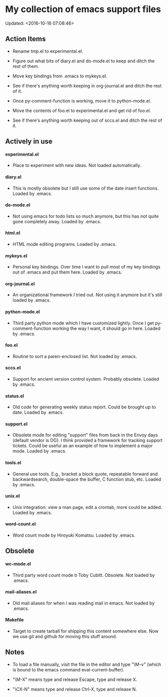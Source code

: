 # My collection of emacs support files
Updated: <2016-10-16 07:08:46>

## Action Items

  * Rename tmp.el to experimental.el.

  * Figure out what bits of diary.el and do-mode.el to keep and ditch
    the rest of them.

  * Move key bindings from .emacs to mykeys.el.

  * See if there's anything worth keeping in org-journal.el and ditch
    the rest of it.

  * Once py-comment-function is working, move it to python-mode.el.

  * Move the contents of foo.el to experimental.el and get rid of foo.el.

  * See if there's anything worth keeping out of sccs.el and ditch the
    rest of it.

## Actively in use

#### experimental.el

  * Place to experiment with new ideas. Not loaded automatically.

#### diary.el

  * This is mostly obsolete but I still use some of the date insert
    functions. Loaded by .emacs.

#### do-mode.el

  * Not using emacs for todo lists so much anymore, but this has not quite gone 
    completely away. Loaded by .emacs.

#### html.el

  * HTML mode editing programs. Loaded by .emacs.

#### mykeys.el

  * Personal key bindings. Over time I want to pull most of
    my key bindings out of .emacs and put them here. Loaded by .emacs.

#### org-journal.el

  * An organizational framework I tried out. Not using it anymore
    but it's still loaded by .emacs.

#### python-mode.el

  * Third party python mode which I have customized lightly. Once I
    get py-comment-function working the way I want, it should go in
    here. Loaded by .emacs.

#### foo.el

  * Routine to sort a paren-enclosed list. Not loaded by .emacs.

#### sccs.el

  * Support for ancient version control system. Probably obsolete. Loaded by .emacs.

#### status.el

  * Old code for generating weekly status report. Could be brought
      up to date. Loaded by .emacs.

#### support.el

  * Obsolete mode for editing "support" files from back in the Envoy
    days (default vendor is DG). I think provided a framework for
    tracking support tickets. Could be useful as an example of how to
    implement a major mode. Loaded by .emacs.

#### tools.el

  * General use tools. E.g., bracket a block quote, repeatable forward
    and backwardsearch, double-space the buffer, C function stub, etc.
    Loaded by .emacs.

#### unix.el

  * Unix integration: view a man page, edit a crontab, more could be
    added. Loaded by .emacs.

#### word-count.el

  * Word count mode by Hiroyuki Komatsu. Loaded by .emacs.

## Obsolete

#### wc-mode.el

  * Third party word count mode b Toby Cubitt. Obsolete. Not loaded by
    .emacs.

#### mail-aliases.el

  * Old mail aliases for when I was reading mail in emacs. Not
    loaded by .emacs.

#### Makefile

  * Target to create tarball for shipping this content somewhere
    else. Now we use git and github for moving this stuff around.

## Notes

  * To load a file manually, visit the file in the editor and type "\M-v"
    (which is bound to the emacs command eval-current-buffer).

  * "\M-X" means type and release Escape, type and release X.

  * "\CX-N" means type and release Ctrl-X, type and release N.